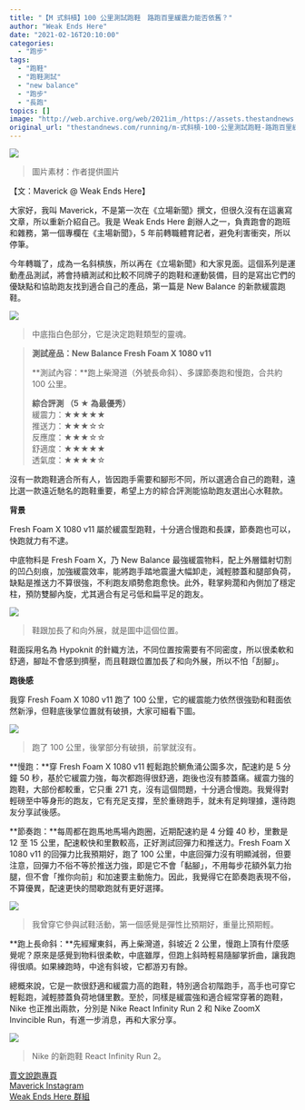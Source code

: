 ```yaml
---
title: "【M 式斜槓】100 公里測試跑鞋　路跑百里緩震力能否依舊？"
author: "Weak Ends Here"
date: "2021-02-16T20:10:00"
categories:
  - "跑步"
tags:
  - "跑鞋"
  - "跑鞋測試"
  - "new balance"
  - "跑步"
  - "長跑"
topics: []
image: "http://web.archive.org/web/2021im_/https://assets.thestandnews.com/media/photos/0_cBghv_MRC8ceN.png"
original_url: "thestandnews.com/running/m-式斜槓-100-公里測試跑鞋-路跑百里緩震力能否依舊"
---
```

![](http://web.archive.org/web/2021im_/https://assets.thestandnews.com/media/photos/0_cBghv_MRC8ceN.png)

> 圖片素材：作者提供圖片

【文：Maverick @ Weak Ends Here】

大家好，我叫 Maverick，不是第一次在《立場新聞》撰文，但很久沒有在這裏寫文章，所以重新介紹自己。我是 Weak Ends Here 創辦人之一，負責跑會的跑班和雜務，第一個專欄在《主場新聞》，5 年前轉職體育記者，避免利害衝突，所以停筆。

今年轉職了，成為一名斜槓族，所以再在《立場新聞》和大家見面。這個系列是運動產品測試，將會持續測試和比較不同牌子的跑鞋和運動裝備，目的是寫出它們的優缺點和協助跑友找到適合自己的產品，第一篇是 New Balance 的新款緩震跑鞋。

![](http://web.archive.org/web/2021im_/https://assets.thestandnews.com/media/photos/01_sMpNe_B59MXev.jpg)
> 中底指白色部分，它是決定跑鞋類型的靈魂。

> **測試産品：New Balance Fresh Foam X 1080 v11**
> 
> **測試內容：**跑上柴灣道（外號長命斜）、多課節奏跑和慢跑，合共約 100 公里。
> 
> **綜合評測 （5 ★ 為最優秀）**  
> 緩震力：★★★★★  
> 推送力：★★★☆☆  
> 反應度：★★★☆☆  
> 舒適度：★★★★★  
> 透氣度：★★★★☆

沒有一款跑鞋適合所有人，皆因跑手需要和腳形不同，所以選適合自己的跑鞋，遠比選一款遠近馳名的跑鞋重要，希望上方的綜合評測能協助跑友選出心水鞋款。

**背景**

Fresh Foam X 1080 v11 屬於緩震型跑鞋，十分適合慢跑和長課，節奏跑也可以，快跑就力有不逮。

中底物料是 Fresh Foam X，乃 New Balance 最強緩震物料，配上外層鐳射切割的凹凸刻痕，加強緩震效率，能將跑手踏地震盪大幅卸走，減輕膝蓋和腿部負荷，缺點是推送力不算很強，不利跑友順勢愈跑愈快。此外，鞋掌夠濶和內側加了穩定柱，預防雙腳內旋，尤其適合有足弓低和扁平足的跑友。

![](http://web.archive.org/web/2021im_/https://assets.thestandnews.com/media/photos/02_hFGIO_cmn5yXZ.jpg)
> 鞋跟加長了和向外展，就是圖中這個位置。

鞋面採用名為 Hypoknit 的針織方法，不同位置按需要有不同密度，所以很柔軟和舒適，腳趾不會感到擠壓，而且鞋跟位置加長了和向外展，所以不怕「刮腳」。

**跑後感**

我穿 Fresh Foam X 1080 v11 跑了 100 公里，它的緩震能力依然很強勁和鞋面依然新淨，但鞋底後掌位置就有破損，大家可細看下圖。

![](http://web.archive.org/web/2021im_/https://assets.thestandnews.com/media/photos/03_MnRcx_3P4PDK8.jpg)
> 跑了 100 公里，後掌部分有破損，前掌就沒有。

**慢跑：**穿 Fresh Foam X 1080 v11 輕鬆跑於鰂魚涌公園多次，配速約是 5 分鐘 50 秒，基於它緩震力強，每次都跑得很舒適，跑後也沒有膝蓋痛。緩震力強的跑鞋，大部份都較重，它只重 271 克，沒有這個問題，十分適合慢跑。我覺得對輕磅至中等身形的跑友，它有充足支撐，至於重磅跑手，就未有足夠理據，還待跑友分享試後感。

**節奏跑：**每周都在跑馬地馬場內跑圈，近期配速約是 4 分鐘 40 秒，里數是 12 至 15 公里，配速較快和里數較高，正好測試回彈力和推送力。Fresh Foam X 1080 v11 的回彈力比我預期好，跑了 100 公里，中底回彈力沒有明顯減弱，但要注意，回彈力不俗不等於推送力強，即是它不會「黏腳」，不用每步花額外氣力抬腿，但不會「推你向前」和加速要主動施力。因此，我覺得它在節奏跑表現不俗，不算優異，配速更快的間歇跑就有更好選擇。

![](http://web.archive.org/web/2021im_/https://assets.thestandnews.com/media/photos/04_tMW4y_JXyos3O.jpg)
> 我曾穿它參與試鞋活動，第一個感覺是彈性比預期好，重量比預期輕。

**跑上長命斜：**先經耀東斜，再上柴灣道，斜坡近 2 公里，慢跑上頂有什麼感覺呢？原來是感覺到物料很柔軟，中底雖厚，但跑上斜時輕易隨腳掌折曲，讓我跑得很順。如果練跑時，中途有斜坡，它都游刃有餘。

總概來說，它是一款很舒適和緩震力高的跑鞋，特別適合初階跑手，高手也可穿它輕鬆跑，減輕膝蓋負荷地儲里數。至於，同樣是緩震強和適合經常穿著的跑鞋，Nike 也正推出兩款，分別是 Nike React Infinity Run 2 和 Nike ZoomX Invincible Run，有進一步消息，再和大家分享。

![](http://web.archive.org/web/2021im_/https://assets.thestandnews.com/media/photos/149019624_YJvZs_gPCQryf.jpg)
> Nike 的新跑鞋 React Infinity Run 2。

[賣文說跑專頁](http://web.archive.org/web/20210710153805/https://www.facebook.com/1841803306084163/)  
[Maverick Instagram](http://web.archive.org/web/20210710153805/https://www.instagram.com/maverick_au/)  
[Weak Ends Here 群組](http://web.archive.org/web/20210710153805/https://www.facebook.com/groups/498772610150499/)